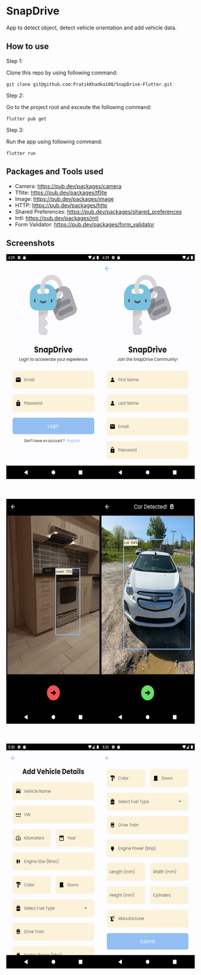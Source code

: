 # SnapDrive

App to detect object, detect vehicle orientation and add vehicle data.

## How to use

Step 1:

Clone this repo by using following command:

```
git clone git@github.com:PratikKhadka100/SnapDrive-Flutter.git
```

Step 2:

Go to the project root and exceute the following command:

```
flutter pub get
```

Step 3:

Run the app using following command:

```
flutter run
```

## Packages and Tools used

- Camera: https://pub.dev/packages/camera
- Tflite: https://pub.dev/packages/tflite
- Image: https://pub.dev/packages/image
- HTTP: https://pub.dev/packages/http
- Shared Preferences: https://pub.dev/packages/shared_preferences
- Intl: https://pub.dev/packages/intl
- Form Validator: https://pub.dev/packages/form_validator

## Screenshots

<div style="display: grid; grid-template-columns: 1fr 1fr; row-gap: 50px;">
  <div>
    <img src="assets/screenshots/Login.png" height= "600" width= "300">
  </div>
  <div>
    <img src="assets/screenshots/Register.png" height= "600" width= "300">
  </div>
  <div>
    <img src="assets/screenshots/object-detection.png" height= "600" width= "300">
  </div>
  <div>
    <img src="assets/screenshots/car-detection.png" height= "600" width= "300">
  </div>
  <div>
    <img src="assets/screenshots/Add-Vehicle-Form-1.png" height= "600" width= "300">
  </div>
   <div>
    <img src="assets/screenshots/Add-Vehicle-Form-2.png" height= "600" width= "300">
  </div>
</div>
